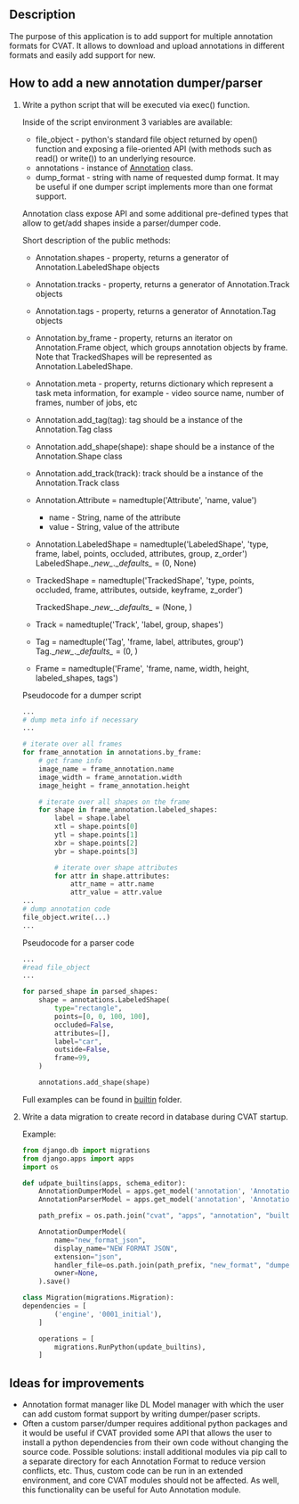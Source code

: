 ## Description

The purpose of this application is to add support for multiple annotation formats for CVAT.
It allows to download and upload annotations in different formats and easily add support for new.

## How to add a new annotation dumper/parser

1.  Write a python script that will be executed via exec() function.

    Inside of the script environment 3 variables are available:
    - file_object - python's standard file object returned by open() function and exposing a file-oriented API
    (with methods such as read() or write()) to an underlying resource.
    - annotations - instance of [Annotation](annotation.py#L106) class.
    - dump_format - string with name of requested dump format.
    It may be useful if one dumper script implements more than one format support.

    Annotation class expose API and some additional pre-defined types that allow to get/add shapes inside
    a parser/dumper code.

    Short description of the public methods:
    - Annotation.shapes - property, returns a generator of Annotation.LabeledShape objects
    - Annotation.tracks - property, returns a generator of Annotation.Track objects
    - Annotation.tags - property, returns a generator of Annotation.Tag objects
    - Annotation.by_frame - property, returns an iterator on Annotation.Frame object,
      which groups annotation objects by frame. Note that TrackedShapes will be represented as Annotation.LabeledShape.
    - Annotation.meta - property, returns dictionary which represent a task meta information,
      for example - video source name, number of frames, number of jobs, etc
    - Annotation.add_tag(tag): tag should be a instance of the Annotation.Tag class
    - Annotation.add_shape(shape): shape should be a instance of the Annotation.Shape class
    - Annotation.add_track(track): track should be a instance of the Annotation.Track class
    - Annotation.Attribute = namedtuple('Attribute', 'name, value')
      - name - String, name of the attribute
      - value - String, value of the attribute
    - Annotation.LabeledShape = namedtuple('LabeledShape', 'type, frame, label, points, occluded, attributes,
      group, z_order')
      LabeledShape.\__new\__.\__defaults\__ = (0, None)
    - TrackedShape = namedtuple('TrackedShape', 'type, points, occluded, frame, attributes, outside, keyframe, z_order')

      TrackedShape.\__new\__.\__defaults\__ = (None, )
    - Track = namedtuple('Track', 'label, group, shapes')
    - Tag = namedtuple('Tag', 'frame, label, attributes, group')
      Tag.\__new\__.\__defaults\__ = (0, )
    - Frame = namedtuple('Frame', 'frame, name, width, height, labeled_shapes, tags')

    Pseudocode for a dumper script
    ```python
    ...
    # dump meta info if necessary
    ...

    # iterate over all frames
    for frame_annotation in annotations.by_frame:
        # get frame info
        image_name = frame_annotation.name
        image_width = frame_annotation.width
        image_height = frame_annotation.height

        # iterate over all shapes on the frame
        for shape in frame_annotation.labeled_shapes:
            label = shape.label
            xtl = shape.points[0]
            ytl = shape.points[1]
            xbr = shape.points[2]
            ybr = shape.points[3]

            # iterate over shape attributes
            for attr in shape.attributes:
                attr_name = attr.name
                attr_value = attr.value
    ...
    # dump annotation code
    file_object.write(...)
    ...
    ```
    Pseudocode for a parser code
    ```python
    ...
    #read file_object
    ...

    for parsed_shape in parsed_shapes:
        shape = annotations.LabeledShape(
            type="rectangle",
            points=[0, 0, 100, 100],
            occluded=False,
            attributes=[],
            label="car",
            outside=False,
            frame=99,
        )

        annotations.add_shape(shape)
    ```
    Full examples can be found in [builtin](builtin) folder.
1.  Write a data migration to create record in database during CVAT startup.

    Example:
    ```python
    from django.db import migrations
    from django.apps import apps
    import os

    def udpate_builtins(apps, schema_editor):
        AnnotationDumperModel = apps.get_model('annotation', 'AnnotationDumper')
        AnnotationParserModel = apps.get_model('annotation', 'AnnotationParser')

        path_prefix = os.path.join("cvat", "apps", "annotation", "builtin")

        AnnotationDumperModel(
            name="new_format_json",
            display_name="NEW FORMAT JSON",
            extension="json",
            handler_file=os.path.join(path_prefix, "new_format", "dumper.py"),
            owner=None,
        ).save()

    class Migration(migrations.Migration):
    dependencies = [
            ('engine', '0001_initial'),
        ]

        operations = [
            migrations.RunPython(update_builtins),
        ]

    ```
## Ideas for improvements

-   Annotation format manager like DL Model manager with which the user can add custom format support by
    writing dumper/paser scripts.
-   Often a custom parser/dumper requires additional python packages and it would be useful if CVAT provided some API
    that allows the user to install a python dependencies from their own code without changing the source code.
    Possible solutions: install additional modules via pip call to a separate directory for each Annotation Format
    to reduce version conflicts, etc. Thus, custom code can be run in an extended environment, and core CVAT modules
    should not be affected. As well, this functionality can be useful for Auto Annotation module.
